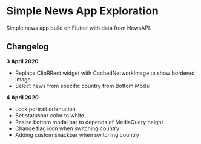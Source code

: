 # Simple News App Exploration

Simple news app build on Flutter with data from NewsAPI.

## Changelog

**3 April 2020**
* Replace ClipRRect widget with CachedNetworkImage to show bordered image
* Select news from specific country from Bottom Modal

**4 April 2020**
* Lock portrait orientation
* Set statusbar color to white
* Resize bottom modal bar to depends of MediaQuery height
* Change flag icon when switching country
* Adding custom snackbar when switching country


